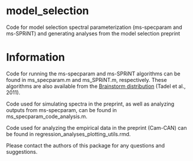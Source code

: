 # model_selection
Code for model selection spectral parameterization (ms-specparam and ms-SPRiNT) and generating analyses from the model selection preprint

# Information

Code for running the ms-specparam and ms-SPRiNT algorithms can be found in ms_specparam.m and ms_SPRiNT.m, respectively. These algorithms are also available from the [Brainstorm distribution](https://neuroimage.usc.edu/brainstorm/Introduction) (Tadel et al., 2011).

Code used for simulating spectra in the preprint, as well as analyzing outputs from ms-specparam, can be found in ms_specparam_code_analysis.m.

Code used for analyzing the empirical data in the preprint (Cam-CAN) can be found in regression_analyses_plotting_utils.rmd.

Please contact the authors of this package for any questions and suggestions.
